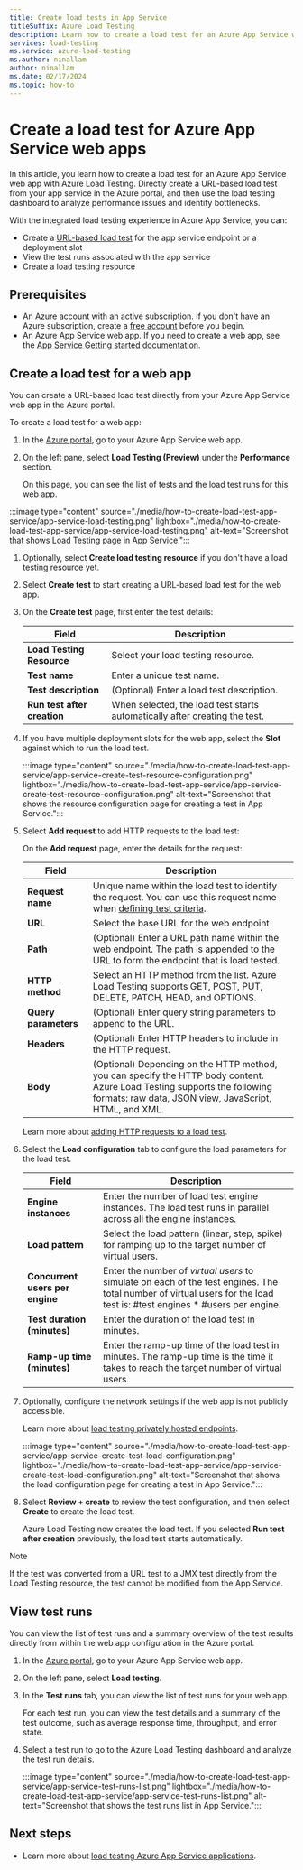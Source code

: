 ```yaml
---
title: Create load tests in App Service
titleSuffix: Azure Load Testing
description: Learn how to create a load test for an Azure App Service web app with Azure Load Testing.
services: load-testing
ms.service: azure-load-testing
ms.author: ninallam
author: ninallam
ms.date: 02/17/2024
ms.topic: how-to
---
```


# Create a load test for Azure App Service web apps

In this article, you learn how to create a load test for an Azure App Service web app with Azure Load Testing. Directly create a URL-based load test from your app service in the Azure portal, and then use the load testing dashboard to analyze performance issues and identify bottlenecks.

With the integrated load testing experience in Azure App Service, you can:

- Create a [URL-based load test](./quickstart-create-and-run-load-test.md) for the app service endpoint or a deployment slot
- View the test runs associated with the app service
- Create a load testing resource
  

## Prerequisites

- An Azure account with an active subscription. If you don't have an Azure subscription, create a [free account](https://azure.microsoft.com/free/?WT.mc_id=A261C142F) before you begin.
- An Azure App Service web app. If you need to create a web app, see the [App Service Getting started documentation](/azure/app-service/getting-started).

## Create a load test for a web app

You can create a URL-based load test directly from your Azure App Service web app in the Azure portal.

To create a load test for a web app:

1. In the [Azure portal](https://portal.azure.com), go to your Azure App Service web app.

1. On the left pane, select **Load Testing (Preview)** under the **Performance** section.

    On this page, you can see the list of tests and the load test runs for this web app.
   
:::image type="content" source="./media/how-to-create-load-test-app-service/app-service-load-testing.png" lightbox="./media/how-to-create-load-test-app-service/app-service-load-testing.png" alt-text="Screenshot that shows Load Testing page in App Service.":::

1. Optionally, select **Create load testing resource** if you don't have a load testing resource yet.

1. Select **Create test** to start creating a URL-based load test for the web app.

1. On the **Create test** page, first enter the test details:

    |Field  |Description  |
    |-|-|
    | **Load Testing Resource**    | Select your load testing resource. |
    | **Test name**                | Enter a unique test name. |
    | **Test description**         | (Optional) Enter a load test description. |
    | **Run test after creation**  | When selected, the load test starts automatically after creating the test. |

1. If you have multiple deployment slots for the web app, select the **Slot** against which to run the load test.

   :::image type="content" source="./media/how-to-create-load-test-app-service/app-service-create-test-resource-configuration.png" lightbox="./media/how-to-create-load-test-app-service/app-service-create-test-resource-configuration.png" alt-text="Screenshot that shows the resource configuration page for creating a test in App Service.":::

1. Select **Add request** to add HTTP requests to the load test:

    On the **Add request** page, enter the details for the request:

    |Field  |Description  |
    |-|-|
    | **Request name** | Unique name within the load test to identify the request. You can use this request name when [defining test criteria](./how-to-define-test-criteria.md). |
    | **URL**          | Select the base URL for the web endpoint |
    | **Path**         | (Optional) Enter a URL path name within the web endpoint. The path is appended to the URL to form the endpoint that is load tested.  |
    | **HTTP method**  | Select an HTTP method from the list. Azure Load Testing supports GET, POST, PUT, DELETE, PATCH, HEAD, and OPTIONS. |
    | **Query parameters** | (Optional) Enter query string parameters to append to the URL. |
    | **Headers**          | (Optional) Enter HTTP headers to include in the HTTP request. |
    | **Body**             | (Optional) Depending on the HTTP method, you can specify the HTTP body content. Azure Load Testing supports the following formats: raw data, JSON view, JavaScript, HTML, and XML. |

    Learn more about [adding HTTP requests to a load test](./how-to-add-requests-to-url-based-test.md).

1. Select the **Load configuration** tab to configure the load parameters for the load test.


    |Field  |Description  |
    |-|-|
    | **Engine instances**            | Enter the number of load test engine instances. The load test runs in parallel across all the engine instances. |
    | **Load pattern**                | Select the load pattern (linear, step, spike) for ramping up to the target number of virtual users. |
    | **Concurrent users per engine** | Enter the number of *virtual users* to simulate on each of the test engines. The total number of virtual users for the load test is: #test engines * #users per engine. |
    | **Test duration (minutes)** | Enter the duration of the load test in minutes. |
    | **Ramp-up time (minutes)**  | Enter the ramp-up time of the load test in minutes. The ramp-up time is the time it takes to reach the target number of virtual users. |

1. Optionally, configure the network settings if the web app is not publicly accessible.

    Learn more about [load testing privately hosted endpoints](./how-to-test-private-endpoint.md).

   :::image type="content" source="./media/how-to-create-load-test-app-service/app-service-create-test-load-configuration.png" lightbox="./media/how-to-create-load-test-app-service/app-service-create-test-load-configuration.png" alt-text="Screenshot that shows the load configuration page for creating a test in App Service.":::


1. Select **Review + create** to review the test configuration, and then select **Create** to create the load test.

    Azure Load Testing now creates the load test. If you selected **Run test after creation** previously, the load test starts automatically.
   
> [!NOTE]
> If the test was converted from a URL test to a JMX test directly from the Load Testing resource, the test cannot be modified from the App Service.

## View test runs

You can view the list of test runs and a summary overview of the test results directly from within the web app configuration in the Azure portal.

1. In the [Azure portal](https://portal.azure.com), go to your Azure App Service web app.

1. On the left pane, select **Load testing**.

1. In the **Test runs** tab, you can view the list of test runs for your web app.

    For each test run, you can view the test details and a summary of the test outcome, such as average response time, throughput, and error state.

1. Select a test run to go to the Azure Load Testing dashboard and analyze the test run details.

   :::image type="content" source="./media/how-to-create-load-test-app-service/app-service-test-runs-list.png" lightbox="./media/how-to-create-load-test-app-service/app-service-test-runs-list.png" alt-text="Screenshot that shows the test runs list in App Service.":::

## Next steps

- Learn more about [load testing Azure App Service applications](./concept-load-test-app-service.md).
